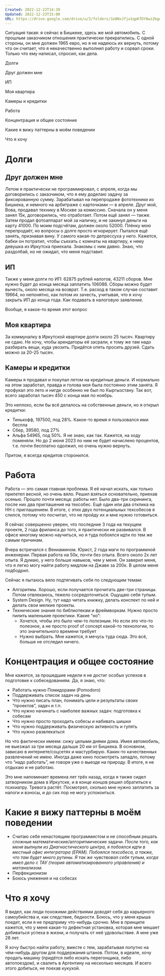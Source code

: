 ```yaml
---
Created: 2022-12-22T14:39
Updated: 2022-12-23T15:00
URL: https://drive.google.com/drive/u/2/folders/1e8NxJfju1qpKfDY8wz2bgAS7pNnsRaBl
---
```

Ситуация такая: я сейчас в Бишкеке, здесь же мой автомобиль. С прошлым заказчиком отношения практически прекратились. С одной стороны, он мне должен 1965 евро, но я не надеюсь их вернуть, потому что он считает, что я некачественно выполнил работу и сорвал сроки. Только что ему написал, спросил, как дела.

Долги

Друг должен мне

ИП

Моя квартира

Камеры и кредитки

Работа

Концентрация и общее состояние

Какие я вижу паттерны в моём поведении

Что я хочу

# Долги

## Друг должен мне

Летом я практически не программировал, с апреля, когда мы договорились с заказчиком, что я ему доделаю задачу за фиксированную сумму. Зарабатывал на перепродаже фототехники из Бишкека, и немного на арбитраже с карточками — в апреле. Друг мой, Вова, продавал технику в Москве за комиссию. Сначала он у меня занял 15к, договорились, что отработает. Потом ещё занял — также. Затем продал фотоаппарат мой за наличку, и не закинул деньги на карту 41000. По моим подсчётам, должен около 52000. Плёнку мою перепродаёт, но вопросы о долге просто игнорирует. Пытался ещё занять, признавая вину. У самого какая-то депрессуха у него. Кажется, бабки он потратил, чтобы съехать с комнаты на квартиру, к нему девушка из Иркутска приехала. Знакомы с ним давно. Знаю, что раздолбай, но не ожидал, что меня подставит.

## ИП

Также у меня долги по ИП: 62875 рублей налогов, 43211 сборов. Мне нужно будет до конца месяца заплатить 106086. Сборы можно будет вычесть, около месяца на возврат. Т.е. расход в таком случае составит 19664, но непонятно, как потом их зачесть, учитывая, что я хочу закрыть ИП до конца года. Как подавать в налоговую заявление.

Вообще, я какое-то время этот вопрос

## Моя квартира

За коммуналку в Иркутской квартире долги около 25 тысяч. Квартиру не сдаю. Не хочу, чтобы арендаторы её засрали, к тому же там надо разбирать вещи, куда увозить. Придётся опять просить друзей. Сдать можно за 20-25 тысяч.

## Камеры и кредитки

Камеры я продавал и покупал летом на кредитные деньги. И нормально на этом заработал, правда и голова моя была постоянно этим занята. Я профукал это лето и нигде особенно не был по Кыргызстану. Так вот, всего заработал тысяч 450 с конца мая по ноябрь.

Это неплохо, если бы всё делалось на собственные деньги, но я открыл кредитки:

- Тинькофф, 197500, под 28%. Какое-то время я пользовался ими беспла
- Сбер, 39580, под 27%
- Альфа 54965, под 50%. Я не знаю, как так. Кажется, на ходу поменяли. Но до 2 июня 2023 по ним не будет начислено процентов, т.е. почти бесплатно одолжил, но очень нужно вернуть.

Притом, я всегда кредитов сторонился.

# Работа

Работа — это самая главная проблема. Я её начал искать, как только прилетел весной, но очень вяло. Решил взяться основательно, приехав осенью. Прошло почти месяца: работы нет. Было два-три скрининга, после них два приглашения на техсобес. Ещё один или два отклика на HH с приглашением. В итоге, с этих двух потенциальных техсобесов я слился, потому что посчитал, что не пройду их и мне нужно готовиться.

Я сейчас совершенно уверен, что последние 3 года на текущем проекте, 2 года фриланса до того, я практически не развивался. В офисе многому можно научиться, но я туда побоялся идти по тем же самым причинам.

Вчера встречался с Вениамином. Юрист, 2 года маги по программной инженерии. Первая работа на 50к, почти без опыта. Всего около 2х лет опыта. Я думаю, у него больше навыков, чем у меня. Он заверил меня, что я легко могу найти работу мидлом на Джаве за 200к. В целом меня подбодрил.

Сейчас я пытаюсь вяло подтягивать себя по следующим темам:

- Алгоритмы. Хорошо, если получается прочитать две-три страницы. Потом отвлекаюсь, тяжело сосредоточиться. Ощущаю себя тупым.
- System Design. Ну, тут надо читать книжку, делать конспект по ней и делать свои мелкие проекты.
- Технические знания по библиотекам и фреймворкам. Нужно просто пилить маленькие проектики. Какие “но”:
    - Хочется, чтобы это было чем-то полезным. Но если это что-то полезное, а не просто proof of concept какой-то технологии, то это значительного времени требует
    - Нужно выбрать. Мне кажется, я мечусь туда сюда. Это всё, больше не отследил ничего.

# Концентрация и общее состояние

Мне кажется, за прошедшие недели я не достиг особых успехов в подготовке к собеседованиям. Да, я знаю, что:

- Работать нужно Помидорами (Pomodoro)
- Поддерживать список задач на день
- Что нужно писать план, понимать цели и результаты своих “проектов”, задач и т.п.
- Что нужно начинать с наиболее важных задач: подготовка к собесам
- Что нужно просто проходить собесы и набивать шишки
- Что нужно поддерживать физическую активность и гулять
- Что нужно развлекаться

Но что фактически имеем: сижу целыми днями дома. Имея автомобиль, не выезжал за три месяца дальше 20 км от Бишкека. В основном, зависаю в интернете/соцсетях и мастурбирую. Каких-то качественных развлечений не имею. Иногда даже кино посмотреть западло, потому что “надо работать”, не говоря уже о выезде на природу. В итоге, я не отдыхаю и не работаю.

Это мне напоминает времена лет трёх назад, когда я также сидел затворником дома в Иркутске, и в конце концов решил обратиться к психиатру. Тревога растёт. Посмотрел, сколько мне нужно заплатить за налоги и взносы, и до сих пор не могу успокоиться.

# Какие я вижу паттерны в моём поведении

- Считаю себя ненастоящим программистом и не способным решать сложные математические/алгоритмические задачи. _После того, как меня выпнули из Диагностического центра, я побоялся идти в местный офис интегратора (EPAM). Побоялся техсобеса, а также, что там будет много рутины. Я так же чувствовал себя тупым, когда имел дело с ТАУ (теория автоматизированного управления) и матанализом._
- Перфекционизм
- Боюсь унижения и на собесах

# Что я хочу

Я видел, как люди похожими действиями доводят себя до карьерного самоубийства и, как следствие, бедности. Боюсь, что у меня крыша поедет, если я не предприму что-нибудь срочно. Мне в принципе кажется, что у меня какая-то дефектная установка, которая мне мешает добиваться успеха в жизни, и получать от неё удовольствие. А мне уже 28 лет.

Я хочу быстро найти работу, вместе с тем, зарабатывая попутно на чём-нибудь другом для поддержания штанов. Потом, в идеале, хочу продать машину (придётся либо искать перегонщика, либо автопоездом), и свалить в Аргентину на несколько месяцев. И всего этого добиться, не поехав кукухой.